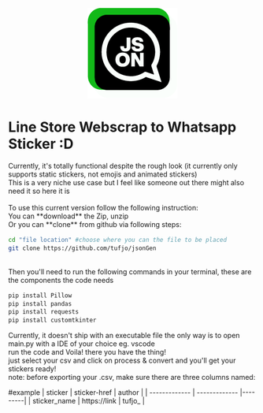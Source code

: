 <p align="center">
<img src=".\img_src\thumb.png" />
</p>
<h1>Line Store Webscrap to Whatsapp Sticker :D</h1>
Currently, it's totally functional despite the rough look (it currently only supports static stickers, not emojis and animated stickers)
<br>This is a very niche use case but I feel like someone out there might also need it so here it is
<br>
<br>To use this current version follow the following instruction:
<br>You can **download** the Zip, unzip
<br>Or you can **clone** from github via following steps:

```sh
cd "file location" #choose where you can the file to be placed
git clone https://github.com/tufjo/jsonGen
```

<br>Then you'll need to run the following commands in your terminal, these are the components the code needs

```sh
pip install Pillow
pip install pandas
pip install requests
pip install customtkinter
```

Currently, it doesn't ship with an executable file the only way is to open main.py with a IDE of your choice eg. vscode
<br>run the code and Voila! there you have the thing!
<br>just select your csv and click on process & convert and you'll get your stickers ready!
<br>note: before exporting your .csv, make sure there are three columns named:

#example
|     sticker     | sticker-href | author |
| ------------- | ------------- |---------|
| sticker_name | https://link | tufjo_ |

